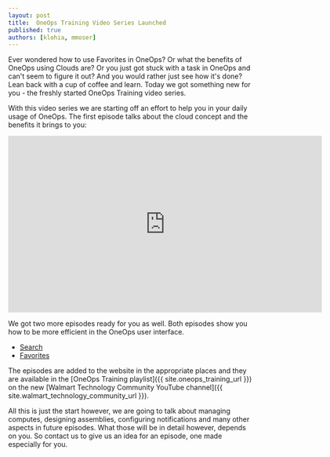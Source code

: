 ```yaml
---
layout: post
title:  OneOps Training Video Series Launched
published: true
authors: [klohia, mmoser]
---
```


Ever wondered how to use Favorites in OneOps? Or what the benefits of OneOps using Clouds are? Or you just got
stuck with a task in OneOps and can't seem to figure it out? And you would rather just see how it's done? Lean
back with a cup of coffee and learn. Today we got something new for you - the freshly started OneOps Training video
series.

<!--more-->

With this video series we are starting off an effort to help you in your daily usage of OneOps. The first episode
talks about the cloud concept and the benefits it brings to you:

<div class="video">
<iframe width="640" height="360" src="https://www.youtube.com/embed/tmFguo76K90" frameborder="0" allowfullscreen></iframe>
</div>

We got two more episodes ready for you as well. Both episodes show you how to be more efficient in the OneOps user
interface.

- [Search](/user/general/search)
- [Favorites](/user/general/favorites)

The episodes are added to the website in the appropriate places and they are available in the
[OneOps Training playlist]({{ site.oneops_training_url }}) on the new
[Walmart Technology Community YouTube channel]({{ site.walmart_technology_community_url }}).

All this is just the start however, we are going to talk about managing computes, designing assemblies,
configuring notifications and many other aspects in future episodes. What those will be in detail however, depends
on you. So contact us to give us an idea for an episode, one made especially for you.

